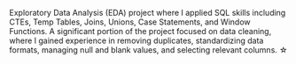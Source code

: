 Exploratory Data Analysis (EDA) project where I applied SQL skills including CTEs, Temp Tables, Joins, Unions, Case Statements, and Window Functions.
A significant portion of the project focused on data cleaning, where I gained experience in removing duplicates, standardizing data formats, managing null and blank values, and selecting relevant columns. ☆
